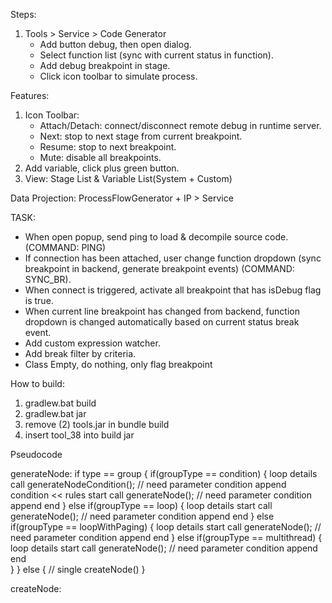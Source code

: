 Steps:
1. Tools > Service > Code Generator
    * Add button debug, then open dialog.
    * Select function list (sync with current status in function).
    * Add debug breakpoint in stage.
    * Click icon toolbar to simulate process.
    
Features:
1. Icon Toolbar:
    * Attach/Detach: connect/disconnect remote debug in runtime server.
    * Next: stop to next stage from current breakpoint.
    * Resume: stop to next breakpoint.
    * Mute: disable all breakpoints.
2. Add variable, click plus green button.
3. View: Stage List & Variable List(System + Custom)

Data Projection: ProcessFlowGenerator + IP > Service

TASK:
- When open popup, send ping to load & decompile source code. (COMMAND: PING)
- If connection has been attached, user change function dropdown (sync breakpoint in backend, generate breakpoint events) (COMMAND: SYNC_BR).
- When connect is triggered, activate all breakpoint that has isDebug flag is true.
- When current line breakpoint has changed from backend, function dropdown is changed automatically based on current status break event.
- Add custom expression watcher.
- Add break filter by criteria.
- Class Empty, do nothing, only flag breakpoint

How to build:
1. gradlew.bat build
2. gradlew.bat jar
3. remove (2) tools.jar in bundle build
4. insert tool_38 into build jar


Pseudocode 

generateNode:
if type == group {
    if(groupType == condition) {
        loop details
        call generateNodeCondition();   // need parameter condition append
        condition << rules
        start
            call generateNode();   // need parameter condition append
        end
    } else if(groupType == loop) {
        loop details
        start
            call generateNode();   // need parameter condition append
        end
    } else if(groupType == loopWithPaging) {
        loop details
        start
            call generateNode();   // need parameter condition append
        end
    } else if(groupType == multithread) {
        loop details
        start
            call generateNode();   // need parameter condition append
        end       
    }
} else {    // single
    createNode()
} 

createNode:
